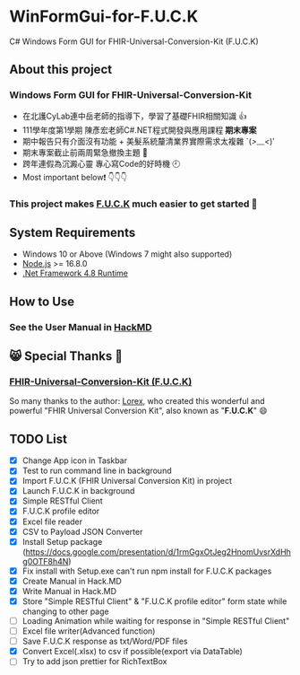 # WinFormGui-for-F.U.C.K
 C# Windows Form GUI for FHIR-Universal-Conversion-Kit (F.U.C.K)

## About this project
### Windows Form GUI for FHIR-Universal-Conversion-Kit
+ 在北護CyLab連中岳老師的指導下，學習了基礎FHIR相關知識 👍
+ 111學年度第1學期 陳彥宏老師C#.NET程式開發與應用課程 **期末專案**
+ 期中報告只有介面沒有功能 + 美髮系統釐清業界實際需求太複雜 `(*>﹏<*)′
+ 期末專案截止前兩周緊急撤換主題 💯
+ 跨年連假為沉澱心靈 專心寫Code的好時機 🕘
+ Most important below❗ 👇👇👇
### This project makes [F.U.C.K](https://github.com/Lorex/FHIR-Universal-Conversion-Kit) much easier to get started 🎉

## System Requirements
+ Windows 10 or Above (Windows 7 might also supported)
+ [Node.js](https://nodejs.org/en/download/) >= 16.8.0
+ [.Net Framework 4.8 Runtime](https://dotnet.microsoft.com/en-us/download/dotnet-framework/net48)

## How to Use

### See the User Manual in [HackMD](https://hackmd.io/@LuckyPig/WinFormGui-for-FUCK_manual)

## 😸 Special Thanks 🎉
### [FHIR-Universal-Conversion-Kit (F.U.C.K)](https://github.com/Lorex/FHIR-Universal-Conversion-Kit)

So many thanks to the author: [Lorex](https://github.com/Lorex), who created this wonderful and powerful "FHIR Universal Conversion Kit", also known as "**F.U.C.K**" 😄

## TODO List
- [x] Change App icon in Taskbar
- [x] Test to run command line in background
- [x] Import F.U.C.K (FHIR Universal Conversion Kit) in project
- [x] Launch F.U.C.K in background
- [x] Simple RESTful Client
- [x] F.U.C.K profile editor
- [x] Excel file reader
- [x] CSV to Payload JSON Converter
- [x] Install Setup package (https://docs.google.com/presentation/d/1rmGgxOtJeg2HnomUvsrXdHhg0OTF8h4N)
- [x] Fix install with Setup.exe can't run npm install for F.U.C.K packages
- [x] Create Manual in Hack.MD
- [x] Write Manual in Hack.MD
- [x] Store "Simple RESTful Client" & "F.U.C.K profile editor" form state while changing to other page
- [ ] Loading Animation while waiting for response in "Simple RESTful Client"
- [ ] Excel file writer(Advanced function)
- [ ] Save F.U.C.K response as txt/Word/PDF files
- [x] Convert Excel(.xlsx) to csv if possible(export via DataTable)
- [ ] Try to add json prettier for RichTextBox